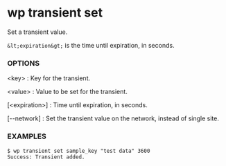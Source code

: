 # wp transient set

Set a transient value.

`&lt;expiration&gt;` is the time until expiration, in seconds.

### OPTIONS

&lt;key&gt;
: Key for the transient.

&lt;value&gt;
: Value to be set for the transient.

[&lt;expiration&gt;]
: Time until expiration, in seconds.

[\--network]
: Set the transient value on the network, instead of single site.

### EXAMPLES

    $ wp transient set sample_key "test data" 3600
    Success: Transient added.


